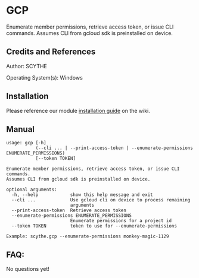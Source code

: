 # GCP

Enumerate member permissions, retrieve access token, or issue CLI commands. Assumes CLI from gcloud sdk is preinstalled on device.

## Credits and References

Author: SCYTHE

Operating System(s): Windows

## Installation

Please reference our module [installation guide](https://github.com/scythe-io/community-modules/wiki) on the wiki.

##  Manual

```
usage: gcp [-h]
           (--cli ... | --print-access-token | --enumerate-permissions ENUMERATE_PERMISSIONS)
           [--token TOKEN]

Enumerate member permissions, retrieve access token, or issue CLI commands.
Assumes CLI from gcloud sdk is preinstalled on device.

optional arguments:
  -h, --help            show this help message and exit
  --cli ...             Use gcloud cli on device to process remaining
                        arguments
  --print-access-token  Retrieve access token
  --enumerate-permissions ENUMERATE_PERMISSIONS
                        Enumerate permissions for a project id
  --token TOKEN         token to use for --enumerate-permissions

Example: scythe.gcp --enumerate-permissions monkey-magic-1129
```

## FAQ:

No questions yet!

